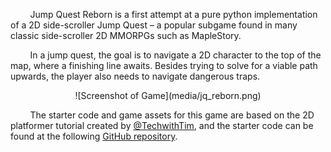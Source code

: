 &nbsp;&nbsp;&nbsp;&nbsp;&nbsp;&nbsp;&nbsp;&nbsp;Jump Quest Reborn is a first attempt at a pure python implementation of a 2D side-scroller Jump Quest – a popular subgame found in many classic side-scroller 2D MMORPGs such as MapleStory. 

&nbsp;&nbsp;&nbsp;&nbsp;&nbsp;&nbsp;&nbsp;&nbsp;In a jump quest, the goal is to navigate a 2D character to the top of the map, where a finishing line awaits. Besides trying to solve for a viable path upwards, the player also needs to navigate dangerous traps. 

<div style="text-align: center;"> ![Screenshot of Game](media/jq_reborn.png) </div>

&nbsp;&nbsp;&nbsp;&nbsp;&nbsp;&nbsp;&nbsp;&nbsp;The starter code and game assets for this game are based on the 2D platformer tutorial created by [@TechwithTim](https://www.youtube.com/@TechWithTim), and the starter code can be found at the following [GitHub repository](https://www.youtube.com/watch?v=B6DrRN5z_uU).

